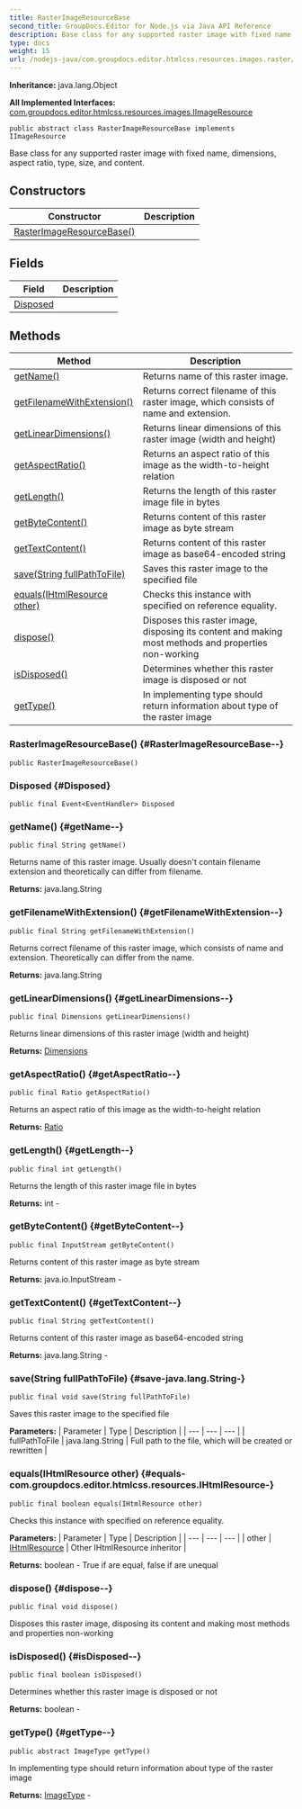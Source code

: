 ```yaml
---
title: RasterImageResourceBase
second_title: GroupDocs.Editor for Node.js via Java API Reference
description: Base class for any supported raster image with fixed name dimensions aspect ratio type size and content.
type: docs
weight: 15
url: /nodejs-java/com.groupdocs.editor.htmlcss.resources.images.raster/rasterimageresourcebase/
---
```

**Inheritance:**
java.lang.Object

**All Implemented Interfaces:**
[com.groupdocs.editor.htmlcss.resources.images.IImageResource](../../com.groupdocs.editor.htmlcss.resources.images/iimageresource)
```
public abstract class RasterImageResourceBase implements IImageResource
```

Base class for any supported raster image with fixed name, dimensions, aspect ratio, type, size, and content.
## Constructors

| Constructor | Description |
| --- | --- |
| [RasterImageResourceBase()](#RasterImageResourceBase--) |  |
## Fields

| Field | Description |
| --- | --- |
| [Disposed](#Disposed) |  |
## Methods

| Method | Description |
| --- | --- |
| [getName()](#getName--) | Returns name of this raster image. |
| [getFilenameWithExtension()](#getFilenameWithExtension--) | Returns correct filename of this raster image, which consists of name and extension. |
| [getLinearDimensions()](#getLinearDimensions--) | Returns linear dimensions of this raster image (width and height) |
| [getAspectRatio()](#getAspectRatio--) | Returns an aspect ratio of this image as the width-to-height relation |
| [getLength()](#getLength--) | Returns the length of this raster image file in bytes |
| [getByteContent()](#getByteContent--) | Returns content of this raster image as byte stream |
| [getTextContent()](#getTextContent--) | Returns content of this raster image as base64-encoded string |
| [save(String fullPathToFile)](#save-java.lang.String-) | Saves this raster image to the specified file |
| [equals(IHtmlResource other)](#equals-com.groupdocs.editor.htmlcss.resources.IHtmlResource-) | Checks this instance with specified on reference equality. |
| [dispose()](#dispose--) | Disposes this raster image, disposing its content and making most methods and properties non-working |
| [isDisposed()](#isDisposed--) | Determines whether this raster image is disposed or not |
| [getType()](#getType--) | In implementing type should return information about type of the raster image |
### RasterImageResourceBase() {#RasterImageResourceBase--}
```
public RasterImageResourceBase()
```


### Disposed {#Disposed}
```
public final Event<EventHandler> Disposed
```


### getName() {#getName--}
```
public final String getName()
```


Returns name of this raster image. Usually doesn't contain filename extension and theoretically can differ from filename.

**Returns:**
java.lang.String
### getFilenameWithExtension() {#getFilenameWithExtension--}
```
public final String getFilenameWithExtension()
```


Returns correct filename of this raster image, which consists of name and extension. Theoretically can differ from the name.

**Returns:**
java.lang.String
### getLinearDimensions() {#getLinearDimensions--}
```
public final Dimensions getLinearDimensions()
```


Returns linear dimensions of this raster image (width and height)

**Returns:**
[Dimensions](../../com.groupdocs.editor.htmlcss.resources.images/dimensions)
### getAspectRatio() {#getAspectRatio--}
```
public final Ratio getAspectRatio()
```


Returns an aspect ratio of this image as the width-to-height relation

**Returns:**
[Ratio](../../com.groupdocs.editor.htmlcss.css.datatypes/ratio)
### getLength() {#getLength--}
```
public final int getLength()
```


Returns the length of this raster image file in bytes

**Returns:**
int - 
### getByteContent() {#getByteContent--}
```
public final InputStream getByteContent()
```


Returns content of this raster image as byte stream

**Returns:**
java.io.InputStream - 
### getTextContent() {#getTextContent--}
```
public final String getTextContent()
```


Returns content of this raster image as base64-encoded string

**Returns:**
java.lang.String - 
### save(String fullPathToFile) {#save-java.lang.String-}
```
public final void save(String fullPathToFile)
```


Saves this raster image to the specified file

**Parameters:**
| Parameter | Type | Description |
| --- | --- | --- |
| fullPathToFile | java.lang.String | Full path to the file, which will be created or rewritten |

### equals(IHtmlResource other) {#equals-com.groupdocs.editor.htmlcss.resources.IHtmlResource-}
```
public final boolean equals(IHtmlResource other)
```


Checks this instance with specified on reference equality.

**Parameters:**
| Parameter | Type | Description |
| --- | --- | --- |
| other | [IHtmlResource](../../com.groupdocs.editor.htmlcss.resources/ihtmlresource) | Other IHtmlResource inheritor |

**Returns:**
boolean - True if are equal, false if are unequal
### dispose() {#dispose--}
```
public final void dispose()
```


Disposes this raster image, disposing its content and making most methods and properties non-working

### isDisposed() {#isDisposed--}
```
public final boolean isDisposed()
```


Determines whether this raster image is disposed or not

**Returns:**
boolean - 
### getType() {#getType--}
```
public abstract ImageType getType()
```


In implementing type should return information about type of the raster image

**Returns:**
[ImageType](../../com.groupdocs.editor.htmlcss.resources.images/imagetype) - 
